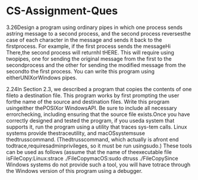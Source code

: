 # CS-Assignment-Ques
3.26Design a program using ordinary pipes in which one process sends astring message to a second process, and the second process reversesthe case of each character in the message and sends it back to the firstprocess. For example, if the first process sends the messageHi There,the second process will returnhI tHERE. This will require using twopipes, one for sending the original message from the first to the secondprocess and the other for sending the modified message from the secondto the first process. You can write this program using eitherUNIXorWindows pipes.

2.24In Section 2.3, we described a program that copies the contents of one fileto a destination file. This program works by first prompting the user forthe name of the source and destination files. Write this program usingeither thePOSIXor WindowsAPI. Be sure to include all necessary errorchecking, including ensuring that the source file exists.Once you have correctly designed and tested the program, if you useda system that supports it, run the program using a utility that traces sys-tem calls. Linux systems provide thestraceutility, and macOSsystemsuse thedtrusscommand. (Thedtrusscommand, which actually is afront end todtrace,requiresadminprivileges, so it must be run usingsudo.) These tools can be used as follows (assume that the name of theexecutable file isFileCopy:Linux:strace ./FileCopymacOS:sudo dtruss ./FileCopySince Windows systems do not provide such a tool, you will have totrace through the Windows version of this program using a debugger.
